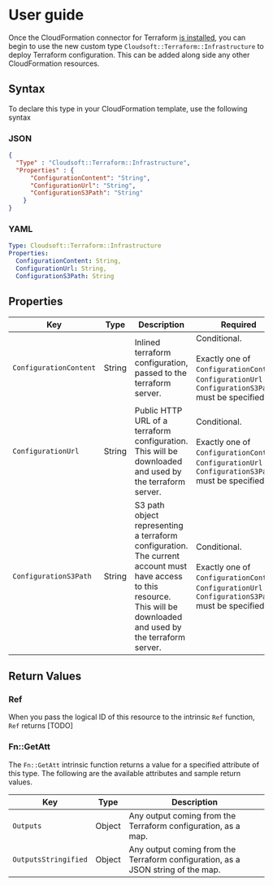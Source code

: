 # User guide

Once the CloudFormation connector for Terraform [is installed](installation-guide.md), you can begin to use the new custom type
`Cloudsoft::Terraform::Infrastructure` to deploy Terraform configuration. This can be added along side any other CloudFormation 
resources.

## Syntax

To declare this type in your CloudFormation template, use the following syntax

### JSON
```json
{
  "Type" : "Cloudsoft::Terraform::Infrastructure",
  "Properties" : {
      "ConfigurationContent": "String",
      "ConfigurationUrl": "String",
      "ConfigurationS3Path": "String"
    }
}
```

### YAML
```yaml
Type: Cloudsoft::Terraform::Infrastructure
Properties:
  ConfigurationContent: String,
  ConfigurationUrl: String,
  ConfigurationS3Path: String
```

## Properties

| Key | Type | Description | Required |
|-----|------|-------------|----------|
| `ConfigurationContent` | String | Inlined terraform configuration, passed to the terraform server. | Conditional.<br/><br/>Exactly one of `ConfigurationContent`, `ConfigurationUrl` or `ConfigurationS3Path` must be specified |
| `ConfigurationUrl` | String | Public HTTP URL of a terraform configuration. This will be downloaded and used by the terraform server. | Conditional.<br/><br/>Exactly one of `ConfigurationContent`, `ConfigurationUrl` or `ConfigurationS3Path` must be specified |
| `ConfigurationS3Path` | String | S3 path object representing a terraform configuration. The current account must have access to this resource. This will be downloaded and used by the terraform server. | Conditional.<br/><br/>Exactly one of `ConfigurationContent`, `ConfigurationUrl` or `ConfigurationS3Path` must be specified |

## Return Values

### Ref

When you pass the logical ID of this resource to the intrinsic `Ref` function, `Ref` returns [TODO]

### Fn::GetAtt

The `Fn::GetAtt` intrinsic function returns a value for a specified attribute of this type. The following are the available attributes and sample return values.

| Key | Type | Description |
|-----|------|-------------|
| `Outputs` | Object | Any output coming from the Terraform configuration, as a map. |
| `OutputsStringified` | Object | Any output coming from the Terraform configuration, as a JSON string of the map. |

